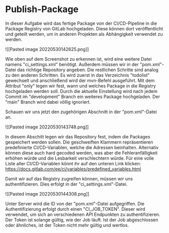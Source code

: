# **Publish-Package**
In dieser Aufgabe wird das fertige Package von der CI/CD-Pipeline in die Package Registry von GitLab hochgeladen. Diese können dort veröffentlicht und geteilt werden, um in anderen Projekten als Abhängigkeit verwendet zu werden.

![[Pasted image 20220530142625.png]]

Wie oben auf dem Screenshot zu erkennen ist, wird eine weitere Datei namens "ci_settings.xml" benötigt. Außerdem müssen wir in der "pom.xml"-Datei das richtige Repository angeben. Die restlichen Schritte sind analog zu den anderen Schritten. Es wird zuerst in das Verzeichnis "todolist" gewechselt und anschließend wird der mvn-Befehl ausgeführt. Mit dem Attribut "only" legen wir fest, wann und welches Package in die Registry hochgeladen werden soll. Durch die aktuelle Einstellung wird nach jedem Commit im "development" Branch ein weiteres Package hochgeladen. Der "main" Branch wird dabei völlig ignoriert. 

Schauen wir uns jetzt den zugehörigen Abschnitt in der  "pom.xml"-Datei an.

![[Pasted image 20220530143748.png]]

In diesem Abschitt legen wir das Repository fest, indem die Packages gespeichert werden sollen. Die geschweiften Klammern repräsentieren predefinierte CI/CD-Variablen, welche die Adressen beinhalten. Alternativ können diese auch hard gecoded werden, was aber die Fehleranfälligkeit erhöhen würde und die Lesbarkeit verschlechtern würde. Für eine volle Liste aller CI/CD-Variablen könnt ihr auf den unteren Link klicken:
https://docs.gitlab.com/ee/ci/variables/predefined_variables.html

Damit wir auf das Registry zugreifen können, müssen wir uns authentifizieren. Dies erfolgt in der "ci_settings.xml"-Datei.

![[Pasted image 20220530144308.png]]

Unter Server wird die ID von der "pom.xml"-Datei aufgegriffen. Die Authentifizierung erfolgt durch einen "CI_JOB_TOKEN". Dieser wird verwendet, um sich an verschiedenen API Endpunkten zu authentifizieren. Der Token ist solange gültig, wie der Job läuft. Ist der Job abgeschlossen oder ähnliches, ist der Token nicht mehr gültig und wertlos.